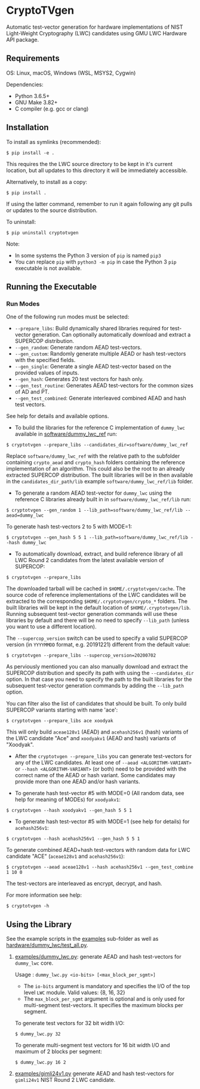 # CryptoTVgen
Automatic test-vector generation for hardware implementations of NIST Light-Weight Cryptography (LWC) candidates using GMU LWC Hardware API package.

## Requirements
OS: Linux, macOS, Windows (WSL, MSYS2, Cygwin)

Dependencies:
- Python 3.6.5+
- GNU Make 3.82+
- C compiler (e.g. gcc or clang)

## Installation
To install as symlinks (recommended):
```
$ pip install -e .
```
This requires the the LWC source directory to be kept in it's current location, but all updates to this directory it will be immediately accessible. 


Alternatively, to install as a copy:
```
$ pip install .
```
If using the latter command, remember to run it again following any git pulls or updates to the source distribution.

To uninstall:
```
$ pip uninstall cryptotvgen
```

Note: 
- In some systems the Python 3 version of `pip` is named `pip3`
- You can replace `pip` with `python3 -m pip` in case the Python 3 `pip` executable is not available.


## Running the Executable

### Run Modes
One of the following run modes must be selected:
- `--prepare_libs`: Build dynamically shared libraries required for test-vector generation. Can optionally automatically download and extract a SUPERCOP distribution.
- `--gen_random`: Generate random AEAD test-vectors.
- `--gen_custom`: Randomly generate multiple AEAD or hash test-vectors with the specified fields.
- `--gen_single`: Generate a single AEAD test-vector based on the provided values of inputs.
- `--gen_hash`: Generates 20 test vectors for hash only.
- `--gen_test_routine`: Generates AEAD test-vectors for the common sizes of AD and PT.
- `--gen_test_combined`: Generate interleaved combined AEAD and hash test vectors.

See help for details and available options.



- To build the libraries for the reference C implementation of `dummy_lwc` available in [software/dummy_lwc_ref](../dummy_lwc_ref/) run:
```
$ cryptotvgen --prepare_libs --candidates_dir=software/dummy_lwc_ref
```
Replace `software/dummy_lwc_ref` with the relative path to the subfolder containing
`crypto_aead` and `crypto_hash` folders containing the reference implementation of an algorithm.
This could also be the root to an already extracted SUPERCOP distribution. The built libraries
will be in then available in the `candidates_dir_path/lib` example `software/dummy_lwc_ref/lib` folder.



- To generate a random AEAD test-vector for `dummy_lwc` using the reference C libraries already built in in `software/dummy_lwc_ref/lib` run:
```
$ cryptotvgen --gen_random 1 --lib_path=software/dummy_lwc_ref/lib --aead=dummy_lwc
```

To generate hash test-vectors 2 to 5 with MODE=1:
```
$ cryptotvgen --gen_hash 5 5 1 --lib_path=software/dummy_lwc_ref/lib --hash dummy_lwc
```

- To automatically download, extract, and build reference library of all LWC Round 2 candidates from the latest available version of SUPERCOP:
```
$ cryptotvgen --prepare_libs 
```
The downloaded tarball will be cached in `$HOME/.cryptotvgen/cache`. 
The source code of reference implementations of the LWC candidates will be extracted to the corresponding `$HOME/.cryptotvgen/crypto_*` folders.
The built libraries will be kept in the default location of `$HOME/.cryptotvgen/lib`. 
Running subsequent test-vector generation commands will use these libraries by default and there will be no need to specify `--lib_path` 
(unless you want to use a different location).

The `--supercop_version` switch can be used to specify a valid SUPERCOP version (in `YYYYMMDD` format, e.g. 20191221) different from the default value:
```
$ cryptotvgen --prepare_libs --supercop_version=20200702
```
As perviously mentioned you can also manually download and extract the SUPERCOP distribution and specify its path with using the `--candidates_dir` option. 
In that case you need to specify the path to the built libraries for the subsequent test-vector generation commands by adding the `--lib_path` option.

You can filter also the list of candidates that should be built. To only build SUPERCOP variants starting with name 'ace':
```
$ cryptotvgen --prepare_libs ace xoodyak
```
This will only build `aceae128v1` (AEAD) and `acehash256v1` (hash) variants of the LWC candidate "Ace" and  `xoodyakv1` (AEAD and hash) variants of "Xoodyak".


- After the `cryptotvgen --prepare_libs` you can generate test-vectors for any of the LWC candidates.
At least one of `--aead <ALGORITHM-VARIANT>` or `--hash <ALGORITHM-VARIANT>`  (or both) need to be provided with the correct name of the AEAD or hash variant.
Some candidates may provide more than one AEAD and/or hash variants.

- To generate hash test-vector #5 with MODE=0 (All random data, see help for meaning of MODEs) for `xoodyakv1`:
```
$ cryptotvgen --hash xoodyakv1 --gen_hash 5 5 1 
```
- To generate hash test-vector #5 with MODE=1 (see help for details) for `acehash256v1`:
```
$ cryptotvgen --hash acehash256v1 --gen_hash 5 5 1 
```

To generate combined AEAD+hash test-vectors with random data for LWC candidate "ACE" (`aceae128v1` and `acehash256v1`):
```
$ cryptotvgen --aead aceae128v1 --hash acehash256v1 --gen_test_combine 1 10 0
```
The test-vectors are interleaved as encrypt, decrypt, and hash.

For more information see help:
```
$ cryptotvgen -h
```


## Using the Library
See the example scripts in the [examples](./examples) sub-folder as well as [hardware/dummy_lwc/test_all.py](../../hardware/dummy_lwc/test_all.py).

1. [examples/dummy_lwc.py](examples/dummy_lwc.py): generate AEAD and hash test-vectors for `dummy_lwc` core.

    Usage : `dummy_lwc.py <io-bits> [<max_block_per_sgmt>]`
    - The `io-bits` argument is mandatory and specifies the I/O of the top level `LWC` module. Valid values: {8, 16, 32}
    - The `max_block_per_sgmt` argument is optional and is only used for multi-segment test-vectors. It specifies the maximum blocks per segment.
    
    To generate test vectors for 32 bit width I/O:
    ```
    $ dummy_lwc.py 32
    ```
    To generate multi-segment test vectors for 16 bit width I/O and maximum of 2 blocks per segment:
    ```
    $ dummy_lwc.py 16 2
    ```

 1. [examples/gimli24v1.py](examples/gimli24v1.py) generate AEAD and hash test-vectors for `gimli24v1` NIST Round 2 LWC candidate.

